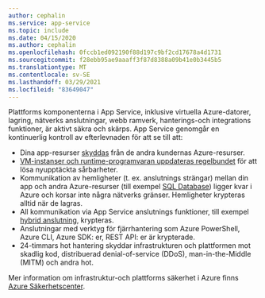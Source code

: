 ```yaml
---
author: cephalin
ms.service: app-service
ms.topic: include
ms.date: 04/15/2020
ms.author: cephalin
ms.openlocfilehash: 0fccb1ed092190f88d197c9bf2cd17678a4d1731
ms.sourcegitcommit: f28ebb95ae9aaaff3f87d8388a09b41e0b3445b5
ms.translationtype: MT
ms.contentlocale: sv-SE
ms.lasthandoff: 03/29/2021
ms.locfileid: "83649047"
---
```

Plattforms komponenterna i App Service, inklusive virtuella Azure-datorer, lagring, nätverks anslutningar, webb ramverk, hanterings-och integrations funktioner, är aktivt säkra och skärps. App Service genomgår en kontinuerlig kontroll av efterlevnaden för att se till att:

- Dina app-resurser [skyddas](https://github.com/projectkudu/kudu/wiki/Azure-Web-App-sandbox) från de andra kundernas Azure-resurser.
- [VM-instanser och runtime-programvaran uppdateras regelbundet](../articles/app-service/overview-patch-os-runtime.md) för att lösa nyupptäckta sårbarheter. 
- Kommunikation av hemligheter (t. ex. anslutnings strängar) mellan din app och andra Azure-resurser (till exempel [SQL Database](https://azure.microsoft.com/services/sql-database/)) ligger kvar i Azure och korsar inte några nätverks gränser. Hemligheter krypteras alltid när de lagras.
- All kommunikation via App Service anslutnings funktioner, till exempel [hybrid anslutning](../articles/app-service/app-service-hybrid-connections.md), krypteras. 
- Anslutningar med verktyg för fjärrhantering som Azure PowerShell, Azure CLI, Azure SDK: er, REST API: er är krypterade.
- 24-timmars hot hantering skyddar infrastrukturen och plattformen mot skadlig kod, distribuerad denial-of-service (DDoS), man-in-the-Middle (MITM) och andra hot.

Mer information om infrastruktur-och plattforms säkerhet i Azure finns [Azure Säkerhetscenter](https://azure.microsoft.com/overview/trusted-cloud/).